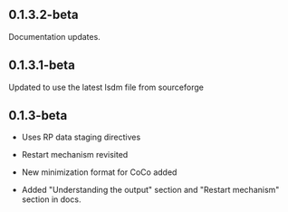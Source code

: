 0.1.3.2-beta
------------

Documentation updates.


0.1.3.1-beta
------------

Updated to use the latest lsdm file from sourceforge


0.1.3-beta
----------

* Uses RP data staging directives

* Restart mechanism revisited

* New minimization format for CoCo added

* Added "Understanding the output" section and "Restart mechanism" section in docs.
